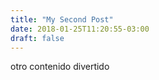 ```yaml
---
title: "My Second Post"
date: 2018-01-25T11:20:55-03:00
draft: false
---
```

otro contenido divertido

